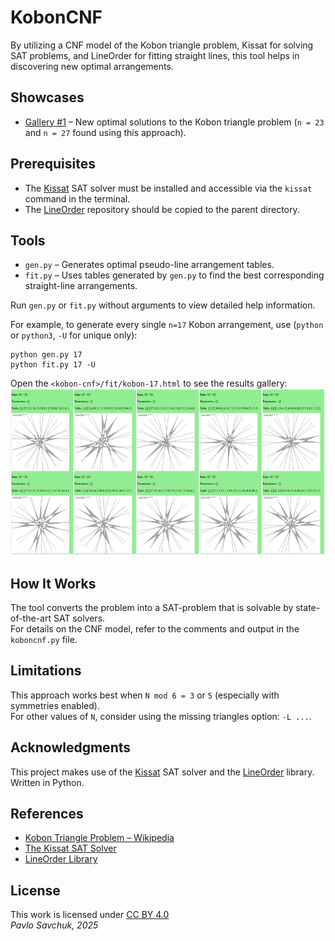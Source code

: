 # KobonCNF

By utilizing a CNF model of the Kobon triangle problem, Kissat for solving SAT problems, and LineOrder for fitting straight lines, this tool helps in discovering new optimal arrangements.

## Showcases

- [Gallery #1](https://zegalur.github.io/line-order/gallery/kobon.html) – New optimal solutions to the Kobon triangle problem (`n = 23` and `n = 27` found using this approach).

## Prerequisites

- The [Kissat](https://github.com/arminbiere/kissat) SAT solver must be installed and accessible via the `kissat` command in the terminal.
- The [LineOrder](https://github.com/zegalur/line-order) repository should be copied to the parent directory.

## Tools

- `gen.py` – Generates optimal pseudo-line arrangement tables.
- `fit.py` – Uses tables generated by `gen.py` to find the best corresponding straight-line arrangements.

Run `gen.py` or `fit.py` without arguments to view detailed help information.

For example, to generate every single `n=17` Kobon arrangement, use (`python` or `python3`, `-U` for unique only):
```
python gen.py 17
python fit.py 17 -U
```
Open the `<kobon-cnf>/fit/kobon-17.html` to see the results gallery:
![Kobon 17 arrangemtns](./kobon17example.png)

## How It Works

The tool converts the problem into a SAT-problem that is solvable by state-of-the-art SAT solvers.  
For details on the CNF model, refer to the comments and output in the `koboncnf.py` file.

## Limitations

This approach works best when `N mod 6 = 3` or `5` (especially with symmetries enabled).  
For other values of `N`, consider using the missing triangles option: `-L ...`.

## Acknowledgments

This project makes use of the [Kissat](https://github.com/arminbiere/kissat) SAT solver and the [LineOrder](https://github.com/zegalur/line-order) library. Written in Python.

## References

- [Kobon Triangle Problem – Wikipedia](https://en.wikipedia.org/wiki/Kobon_triangle_problem)
- [The Kissat SAT Solver](https://github.com/arminbiere/kissat)
- [LineOrder Library](https://github.com/zegalur/line-order)

## License

This work is licensed under [CC BY 4.0](https://creativecommons.org/licenses/by/4.0/)  
*Pavlo Savchuk, 2025*

